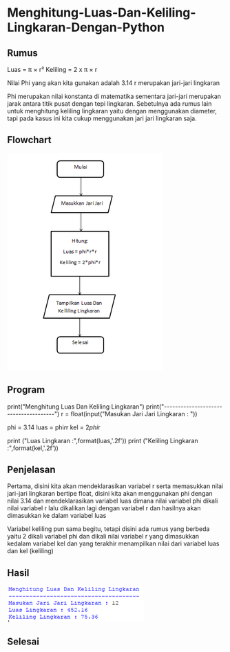 # Menghitung-Luas-Dan-Keliling-Lingkaran-Dengan-Python
## Rumus

Luas     = π × r²
Keliling = 2 x π × r

Nilai Phi yang akan kita gunakan adalah 3.14
r merupakan jari-jari lingkaran

Phi merupakan nilai konstanta di matematika sementara jari-jari merupakan jarak antara titik pusat dengan tepi lingkaran. Sebetulnya ada rumus lain untuk menghitung keliling lingkaran yaitu dengan menggunakan diameter, tapi pada kasus ini kita cukup menggunakan jari jari lingkaran saja.

## Flowchart

![Gambar 1](ss/flowchart.png)

## Program

print("Menghitung Luas Dan Keliling Lingkaran")
print("--------------------------------------")
r = float(input("Masukan Jari Jari Lingkaran : "))

phi = 3.14
luas = phi*r*r
kel = 2*phi*r


print ("Luas Lingkaran :",format(luas,'.2f'))
print ("Keliling Lingkaran :",format(kel,'.2f'))

## Penjelasan

Pertama, disini kita akan mendeklarasikan variabel r serta memasukkan nilai jari-jari lingkaran bertipe float, disini kita akan menggunakan phi dengan nilai 3.14 dan mendeklarasikan variabel luas dimana nilai variabel phi dikali nilai variabel r lalu dikalikan lagi dengan variabel r dan hasilnya akan dimasukkan ke dalam variabel luas

Variabel keliling pun sama begitu, tetapi disini ada rumus yang berbeda yaitu 2 dikali variabel phi dan dikali nilai variabel r yang dimasukkan kedalam variabel kel dan yang terakhir menampilkan nilai dari variabel luas dan kel (keliling)

## Hasil

![Gambar 2](ss/hasil.png)

## Selesai
